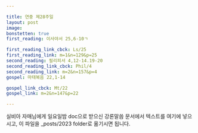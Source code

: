 ```yaml
---

title: 연중 제28주일
layout: post 
image: 
bonstetten: true
first_reading: 이사야서 25,6-10ㄱ

first_reading_link_cbck: Ls/25
first_reading_link: m=1&n=129&p=25
second_reading: 필리피서 4,12-14.19-20
second_reading_link_cbck: Phil/4
second_reading_link: m=2&n=157&p=4
gospel: 마태복음 22,1-14

gospel_link_cbck: Mt/22
gospel_link: m=2&n=147&p=22

---
```



실비아 자매님에게 일요일밤 doc으로 받으신
강론말씀 문서에서
텍스트를 여기에 넣으시고,
이 파일을 _posts/2023 folder로 옮기시면 됩니다.
